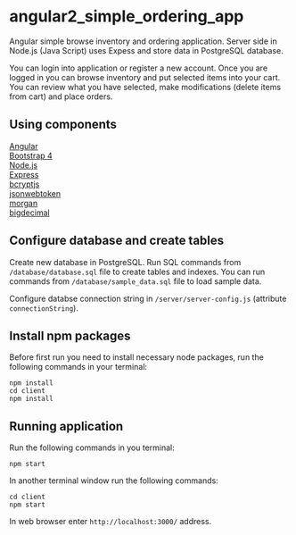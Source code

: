 # angular2_simple_ordering_app

Angular simple browse inventory and ordering application. Server side in Node.js
(Java Script) uses Expess and store data in PostgreSQL database.

You can login into application or register a new account. Once you are logged in
you can browse inventory and put selected items into your cart. You can review
what you have selected, make modifications (delete items from cart) and place
orders.

## Using components

<a href="http://www.angular.io/" target="_blank">Angular</a><br>
<a href="https://v4-alpha.getbootstrap.com/" target="_blank">Bootstrap 4</a><br>
<a href="https://nodejs.org/" target="_blank">Node.js</a><br>
<a href="http://expressjs.com/" target="_blank">Express</a><br>
<a href="https://www.npmjs.com/package/bcryptjs" target="_blank">bcryptjs</a><br>
<a href="https://www.npmjs.com/package/jsonwebtoken" target="_blank">jsonwebtoken</a><br>
<a href="https://www.npmjs.com/package/morgan" target="_blank">morgan</a><br>
<a href="https://www.npmjs.com/package/bigdecimal" target="_blank">bigdecimal</a><br>

## Configure database and create tables

Create new database in PostgreSQL. Run SQL commands from `/database/database.sql`
file to create tables and indexes. You can run commands from `/database/sample_data.sql`
file to load sample data.

Configure databse connection string in `/server/server-config.js` (attribute
`connectionString`).

## Install npm packages

Before first run you need to install necessary node packages, run the
following commands in your terminal:

```shell
npm install
cd client
npm install
```

## Running application

Run the following commands in you terminal:

```shell
npm start
```

In another terminal window run the following commands:

```shell
cd client
npm start
```

In web browser enter `http://localhost:3000/` address.
